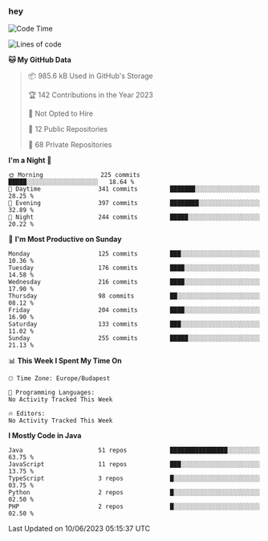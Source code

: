 ### hey

<!--START_SECTION:waka-->
![Code Time](http://img.shields.io/badge/Code%20Time-884%20hrs%2054%20mins-blue)

![Lines of code](https://img.shields.io/badge/From%20Hello%20World%20I%27ve%20Written-983.6%20thousand%20lines%20of%20code-blue)

**🐱 My GitHub Data** 

> 📦 985.6 kB Used in GitHub's Storage 
 > 
> 🏆 142 Contributions in the Year 2023
 > 
> 🚫 Not Opted to Hire
 > 
> 📜 12 Public Repositories 
 > 
> 🔑 68 Private Repositories 
 > 
**I'm a Night 🦉** 

```text
🌞 Morning                225 commits         █████░░░░░░░░░░░░░░░░░░░░   18.64 % 
🌆 Daytime                341 commits         ███████░░░░░░░░░░░░░░░░░░   28.25 % 
🌃 Evening                397 commits         ████████░░░░░░░░░░░░░░░░░   32.89 % 
🌙 Night                  244 commits         █████░░░░░░░░░░░░░░░░░░░░   20.22 % 
```
📅 **I'm Most Productive on Sunday** 

```text
Monday                   125 commits         ███░░░░░░░░░░░░░░░░░░░░░░   10.36 % 
Tuesday                  176 commits         ████░░░░░░░░░░░░░░░░░░░░░   14.58 % 
Wednesday                216 commits         ████░░░░░░░░░░░░░░░░░░░░░   17.90 % 
Thursday                 98 commits          ██░░░░░░░░░░░░░░░░░░░░░░░   08.12 % 
Friday                   204 commits         ████░░░░░░░░░░░░░░░░░░░░░   16.90 % 
Saturday                 133 commits         ███░░░░░░░░░░░░░░░░░░░░░░   11.02 % 
Sunday                   255 commits         █████░░░░░░░░░░░░░░░░░░░░   21.13 % 
```


📊 **This Week I Spent My Time On** 

```text
🕑︎ Time Zone: Europe/Budapest

💬 Programming Languages: 
No Activity Tracked This Week

🔥 Editors: 
No Activity Tracked This Week
```

**I Mostly Code in Java** 

```text
Java                     51 repos            ████████████████░░░░░░░░░   63.75 % 
JavaScript               11 repos            ███░░░░░░░░░░░░░░░░░░░░░░   13.75 % 
TypeScript               3 repos             █░░░░░░░░░░░░░░░░░░░░░░░░   03.75 % 
Python                   2 repos             █░░░░░░░░░░░░░░░░░░░░░░░░   02.50 % 
PHP                      2 repos             █░░░░░░░░░░░░░░░░░░░░░░░░   02.50 % 
```




 Last Updated on 10/06/2023 05:15:37 UTC
<!--END_SECTION:waka-->
